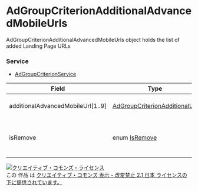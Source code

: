# AdGroupCriterionAdditionalAdvancedMobileUrls
AdGroupCriterionAdditionalAdvancedMobileUrls object holds the list of added Landing Page URLs  <br>

### Service
+ [AdGroupCriterionService](../services/AdGroupCriterionService.md)


| Field | Type | Description | response | get | add | set | remove |
|---|---|---|---|---|---|---|---|
|  additionalAdvancedMobileUrl[1..9] | <a href="./AdGroupCriterionAdditionalUrl.md">AdGroupCriterionAdditionalUrl</a> | URL used for Smartphone. | Yes | - | Requirement | Optional | Ignore |
| isRemove | enum <a href="./IsRemove.md">IsRemove</a> | Flag of deleting Smartphone Landing Page URL | Yes | - | Requirement | Optional | Ignore |


<a rel="license" href="http://creativecommons.org/licenses/by-nd/2.1/jp/"><img alt="クリエイティブ・コモンズ・ライセンス" style="border-width:0" src="https://i.creativecommons.org/l/by-nd/2.1/jp/88x31.png" /></a><br />この 作品 は <a rel="license" href="http://creativecommons.org/licenses/by-nd/2.1/jp/">クリエイティブ・コモンズ 表示 - 改変禁止 2.1 日本 ライセンスの下に提供されています。</a>
